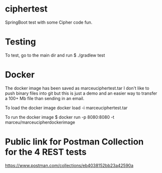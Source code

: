 # ciphertest
SpringBoot test with some Cipher code fun.

# Testing
To test, go to the main dir and run
$ ./gradlew test

# Docker
The docker image has been saved as marceuciphertest.tar
I don't like to push binary files into git but this is just a demo and an easier way to transfer a 100+ Mb file than sending in an email.

To load the docker image
docker load -i marceuciphertest.tar

To run the docker image
$ docker run -p 8080:8080 -t marceu/marceucipherdockerimage

# Public link for Postman Collection for the 4 REST tests
https://www.postman.com/collections/eb4038152bb23a42590a
